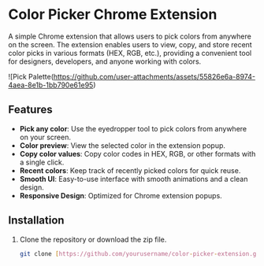 # Color Picker Chrome Extension

A simple Chrome extension that allows users to pick colors from anywhere on the screen. The extension enables users to view, copy, and store recent color picks in various formats (HEX, RGB, etc.), providing a convenient tool for designers, developers, and anyone working with colors.


![Pick Palette(https://github.com/user-attachments/assets/55826e6a-8974-4aea-8e1b-1bb790e61e95)


## Features

- **Pick any color**: Use the eyedropper tool to pick colors from anywhere on your screen.
- **Color preview**: View the selected color in the extension popup.
- **Copy color values**: Copy color codes in HEX, RGB, or other formats with a single click.
- **Recent colors**: Keep track of recently picked colors for quick reuse.
- **Smooth UI**: Easy-to-use interface with smooth animations and a clean design.
- **Responsive Design**: Optimized for Chrome extension popups.

## Installation

1. Clone the repository or download the zip file.
   ```bash
   git clone [https://github.com/yourusername/color-picker-extension.git](https://github.com/SethumR/Colour-Picker-Extention.git)
